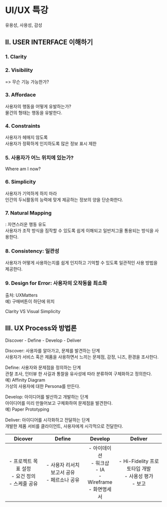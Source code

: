 # UI/UX 특강

유용성, 사용성, 감성  


## II. USER INTERFACE 이해하기

### 1. Clarity 

### 2. Visibility
=> 무슨 기능 가능한가?  

### 3. Affordace
사용자의 행동을 어떻게 유발하는가?   
물건의 형태는 행동을 유발한다. 

### 4. Constraints
사용자가 헤매지 않도록  
사용자가 정확하게 인지하도록 많은 정보 표시 제한

### 5. 사용자가 어느 위치에 있는가?  
Where am I now?

### 6. Simplicity
사용자가 기억하게 하지 마라  
인간의 두뇌활동의 능력에 맞게 제공하는 정보의 양을 단순화한다.   

### 7. Natural Mapping
: 자연스러운 행동 유도  
사용자가 조작 방식을 짐작할 수 있도록 쉽게 이해되고 일반저그올 통용되는 방식을 사용한다.  

### 8. Consistency: 일관성
사용자가 어떻게 사용하는지를 쉽게 인지하고 기억할 수 있도록 일관적인 사용 방법을 제공한다.  

### 9. Design for Error: 사용자의 오작동을 최소화  
출처: UXMatters  
예) 구매버튼이 하단에 위치  

Clarity VS Visual Simplicity 


## III. UX Process와 방법론

Discover - Define - Develop - Deliver  

Discover: 사용자를 알아가고, 문제를 발견하는 단계  
사용자가 서비스 혹은 제품을 사용하면서 느끼는 문제점, 감정, 니즈, 환경을 조사한다. 

Define: 사용자와 문제점을 정의하는 단계  
관찰 조사, 인터뷰 한 사길과 통찰을 유사성에 따라 분류하여 구체화하고 정의한다.  
예) Affinity Diagram  
가상의 사용자에 대한 Persona를 만든다.  

Develop: 아이디어를 발산하고 개발하는 단계  
아이디어를 미리 만들어보고 구체화하여 문제점을 발견한다.  
예) Paper Prototyping  

Deliver: 아이디어를 시각화하고 전달하는 단계  
개발한 제품 서비를 클라이언트, 사용자에게 시각적으로 전달한다.  

| Dicover | Define | Develop | Deliver |
|:------:|:------:|:------:|:------:|
|- 프로젝트 목표 설정<br>- 요건 정의<br>- 스케줄 공유 |- 사용자 리서치 보고서 공유<br>- 페르소나 공유 |- 아이데이션<br>- 워크샵<br>- IA<br>- Wireframe<br>- 화면명세서 |- Hi-Fidelity 프로토타입 개발<br>- 사용성 평가<br>- 보고  


 




